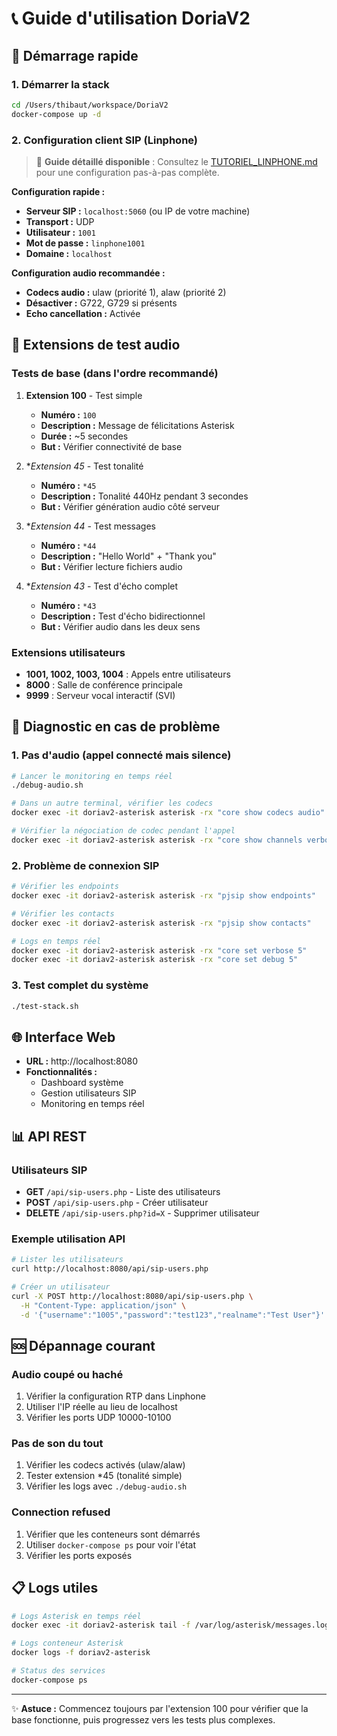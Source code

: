 # 📞 Guide d'utilisation DoriaV2

## 🚀 Démarrage rapide

### 1. Démarrer la stack
```bash
cd /Users/thibaut/workspace/DoriaV2
docker-compose up -d
```

### 2. Configuration client SIP (Linphone)

> 📖 **Guide détaillé disponible** : Consultez le [TUTORIEL_LINPHONE.md](./TUTORIEL_LINPHONE.md) pour une configuration pas-à-pas complète.

**Configuration rapide :**
- **Serveur SIP :** `localhost:5060` (ou IP de votre machine)
- **Transport :** UDP
- **Utilisateur :** `1001`
- **Mot de passe :** `linphone1001`
- **Domaine :** `localhost`

**Configuration audio recommandée :**
- **Codecs audio :** ulaw (priorité 1), alaw (priorité 2)
- **Désactiver :** G722, G729 si présents
- **Echo cancellation :** Activée

## 🎵 Extensions de test audio

### Tests de base (dans l'ordre recommandé)

1. **Extension 100** - Test simple
   - **Numéro :** `100`
   - **Description :** Message de félicitations Asterisk
   - **Durée :** ~5 secondes
   - **But :** Vérifier connectivité de base

2. **Extension *45** - Test tonalité
   - **Numéro :** `*45`
   - **Description :** Tonalité 440Hz pendant 3 secondes
   - **But :** Vérifier génération audio côté serveur

3. **Extension *44** - Test messages
   - **Numéro :** `*44`
   - **Description :** "Hello World" + "Thank you"
   - **But :** Vérifier lecture fichiers audio

4. **Extension *43** - Test d'écho complet
   - **Numéro :** `*43`
   - **Description :** Test d'écho bidirectionnel
   - **But :** Vérifier audio dans les deux sens

### Extensions utilisateurs

- **1001, 1002, 1003, 1004** : Appels entre utilisateurs
- **8000** : Salle de conférence principale
- **9999** : Serveur vocal interactif (SVI)

## 🔧 Diagnostic en cas de problème

### 1. Pas d'audio (appel connecté mais silence)

```bash
# Lancer le monitoring en temps réel
./debug-audio.sh

# Dans un autre terminal, vérifier les codecs
docker exec -it doriav2-asterisk asterisk -rx "core show codecs audio"

# Vérifier la négociation de codec pendant l'appel
docker exec -it doriav2-asterisk asterisk -rx "core show channels verbose"
```

### 2. Problème de connexion SIP

```bash
# Vérifier les endpoints
docker exec -it doriav2-asterisk asterisk -rx "pjsip show endpoints"

# Vérifier les contacts
docker exec -it doriav2-asterisk asterisk -rx "pjsip show contacts"

# Logs en temps réel
docker exec -it doriav2-asterisk asterisk -rx "core set verbose 5"
docker exec -it doriav2-asterisk asterisk -rx "core set debug 5"
```

### 3. Test complet du système

```bash
./test-stack.sh
```

## 🌐 Interface Web

- **URL :** http://localhost:8080
- **Fonctionnalités :**
  - Dashboard système
  - Gestion utilisateurs SIP
  - Monitoring en temps réel

## 📊 API REST

### Utilisateurs SIP
- **GET** `/api/sip-users.php` - Liste des utilisateurs
- **POST** `/api/sip-users.php` - Créer utilisateur
- **DELETE** `/api/sip-users.php?id=X` - Supprimer utilisateur

### Exemple utilisation API
```bash
# Lister les utilisateurs
curl http://localhost:8080/api/sip-users.php

# Créer un utilisateur
curl -X POST http://localhost:8080/api/sip-users.php \
  -H "Content-Type: application/json" \
  -d '{"username":"1005","password":"test123","realname":"Test User"}'
```

## 🆘 Dépannage courant

### Audio coupé ou haché
1. Vérifier la configuration RTP dans Linphone
2. Utiliser l'IP réelle au lieu de localhost
3. Vérifier les ports UDP 10000-10100

### Pas de son du tout
1. Vérifier les codecs activés (ulaw/alaw)
2. Tester extension *45 (tonalité simple)
3. Vérifier les logs avec `./debug-audio.sh`

### Connection refused
1. Vérifier que les conteneurs sont démarrés
2. Utiliser `docker-compose ps` pour voir l'état
3. Vérifier les ports exposés

## 📋 Logs utiles

```bash
# Logs Asterisk en temps réel
docker exec -it doriav2-asterisk tail -f /var/log/asterisk/messages.log

# Logs conteneur Asterisk
docker logs -f doriav2-asterisk

# Status des services
docker-compose ps
```

---

✨ **Astuce :** Commencez toujours par l'extension 100 pour vérifier que la base fonctionne, puis progressez vers les tests plus complexes.
